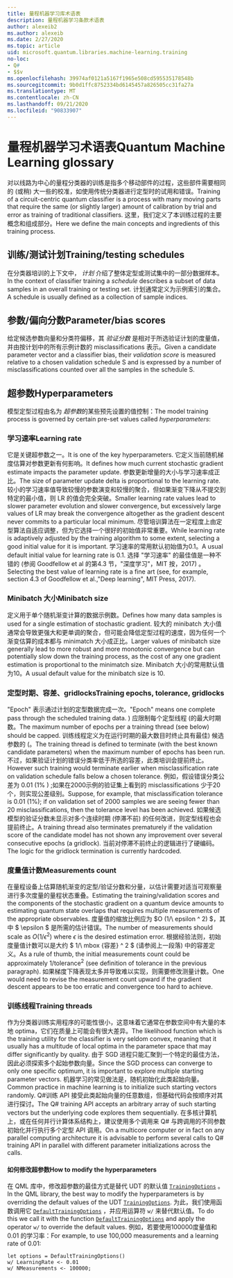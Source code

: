 ```yaml
---
title: 量程机器学习库术语表
description: 量程机器学习条款术语表
author: alexeib2
ms.author: alexeib
ms.date: 2/27/2020
ms.topic: article
uid: microsoft.quantum.libraries.machine-learning.training
no-loc:
- Q#
- $$v
ms.openlocfilehash: 39974af0121a5167f1965e508cd595535178548b
ms.sourcegitcommit: 9b0d1ffc8752334bd6145457a826505cc31fa27a
ms.translationtype: MT
ms.contentlocale: zh-CN
ms.lasthandoff: 09/21/2020
ms.locfileid: "90833907"
---
```

# <a name="quantum-machine-learning-glossary"></a><span data-ttu-id="bdbbe-103">量程机器学习术语表</span><span class="sxs-lookup"><span data-stu-id="bdbbe-103">Quantum Machine Learning glossary</span></span>

<span data-ttu-id="bdbbe-104">对以线路为中心的量程分类器的训练是指多个移动部件的过程，这些部件需要相同的 (或稍) 大一些的校准，如使用传统分类器进行定型时的试用和错误。</span><span class="sxs-lookup"><span data-stu-id="bdbbe-104">Training of a circuit-centric quantum classifier is a process with many moving parts that require the same (or slightly larger) amount of calibration by trial and error as training of traditional classifiers.</span></span> <span data-ttu-id="bdbbe-105">这里，我们定义了本训练过程的主要概念和组成部分。</span><span class="sxs-lookup"><span data-stu-id="bdbbe-105">Here we define the main concepts and ingredients of this training process.</span></span>

## <a name="trainingtesting-schedules"></a><span data-ttu-id="bdbbe-106">训练/测试计划</span><span class="sxs-lookup"><span data-stu-id="bdbbe-106">Training/testing schedules</span></span>

<span data-ttu-id="bdbbe-107">在分类器培训的上下文中， *计划* 介绍了整体定型或测试集中的一部分数据样本。</span><span class="sxs-lookup"><span data-stu-id="bdbbe-107">In the context of classifier training a *schedule* describes a subset of data samples in an overall training or testing set.</span></span> <span data-ttu-id="bdbbe-108">计划通常定义为示例索引的集合。</span><span class="sxs-lookup"><span data-stu-id="bdbbe-108">A schedule is usually defined as a collection of sample indices.</span></span>

## <a name="parameterbias-scores"></a><span data-ttu-id="bdbbe-109">参数/偏向分数</span><span class="sxs-lookup"><span data-stu-id="bdbbe-109">Parameter/bias scores</span></span>

<span data-ttu-id="bdbbe-110">给定候选参数向量和分类符偏移，其 *验证分数* 是相对于所选验证计划的度量值，并由按计划中的所有示例计数的 misclassifications 表示。</span><span class="sxs-lookup"><span data-stu-id="bdbbe-110">Given a candidate parameter vector and a classifier bias, their *validation score* is measured relative to a chosen validation schedule S and is expressed by a number of misclassifications counted over all the samples in the schedule S.</span></span>

## <a name="hyperparameters"></a><span data-ttu-id="bdbbe-111">超参数</span><span class="sxs-lookup"><span data-stu-id="bdbbe-111">Hyperparameters</span></span>

<span data-ttu-id="bdbbe-112">模型定型过程由名为 *超参数*的某些预先设置的值控制：</span><span class="sxs-lookup"><span data-stu-id="bdbbe-112">The model training process is governed by certain pre-set values called *hyperparameters*:</span></span>

### <a name="learning-rate"></a><span data-ttu-id="bdbbe-113">学习速率</span><span class="sxs-lookup"><span data-stu-id="bdbbe-113">Learning rate</span></span>

<span data-ttu-id="bdbbe-114">它是关键超参数之一。</span><span class="sxs-lookup"><span data-stu-id="bdbbe-114">It is one of the key hyperparameters.</span></span> <span data-ttu-id="bdbbe-115">它定义当前随机梯度估算对参数更新有何影响。</span><span class="sxs-lookup"><span data-stu-id="bdbbe-115">It defines how much current stochastic gradient estimate impacts the parameter update.</span></span> <span data-ttu-id="bdbbe-116">参数更新增量的大小与学习速率成正比。</span><span class="sxs-lookup"><span data-stu-id="bdbbe-116">The size of parameter update delta is proportional to the learning rate.</span></span> <span data-ttu-id="bdbbe-117">较小的学习速率值导致较慢的参数演变和较慢的聚合，但如果渐变下降从不提交到特定的最小值，则 LR 的值会完全突破。</span><span class="sxs-lookup"><span data-stu-id="bdbbe-117">Smaller learning rate values lead to slower parameter evolution and slower convergence, but excessively large values of LR may break the convergence altogether as the gradient descent never commits to a particular local minimum.</span></span> <span data-ttu-id="bdbbe-118">尽管培训算法在一定程度上由定型算法自适应调整，但为它选择一个很好的初始值非常重要。</span><span class="sxs-lookup"><span data-stu-id="bdbbe-118">While learning rate is adaptively adjusted by the training algorithm to some extent, selecting a good initial value for it is important.</span></span> <span data-ttu-id="bdbbe-119">学习速率的常用默认初始值为0.1。</span><span class="sxs-lookup"><span data-stu-id="bdbbe-119">A usual default initial value for learning rate is 0.1.</span></span> <span data-ttu-id="bdbbe-120">选择 "学习速率" 的最佳值是一种不错的 (参阅 Goodfellow et al 的第4.3 节，"深度学习"，MIT 按，2017) 。</span><span class="sxs-lookup"><span data-stu-id="bdbbe-120">Selecting the best value of learning rate is a fine art (see, for example, section 4.3 of Goodfellow et al.,"Deep learning", MIT Press, 2017).</span></span>

### <a name="minibatch-size"></a><span data-ttu-id="bdbbe-121">Minibatch 大小</span><span class="sxs-lookup"><span data-stu-id="bdbbe-121">Minibatch size</span></span>

<span data-ttu-id="bdbbe-122">定义用于单个随机渐变计算的数据示例数。</span><span class="sxs-lookup"><span data-stu-id="bdbbe-122">Defines how many data samples is used for a single estimation of stochastic gradient.</span></span> <span data-ttu-id="bdbbe-123">较大的 minibatch 大小值通常会导致更强大和更单调的聚合，但可能会降低定型过程的速度，因为任何一个渐变估算的成本都与 minimatch 大小成正比。</span><span class="sxs-lookup"><span data-stu-id="bdbbe-123">Larger values of minibatch size generally lead to more robust and more monotonic convergence but can potentially slow down the training process, as the cost of any one gradient estimation is proportional to the minimatch size.</span></span> <span data-ttu-id="bdbbe-124">Minibatch 大小的常用默认值为10。</span><span class="sxs-lookup"><span data-stu-id="bdbbe-124">A usual default value for the minibatch size is 10.</span></span>

### <a name="training-epochs-tolerance-gridlocks"></a><span data-ttu-id="bdbbe-125">定型时期、容差、gridlocks</span><span class="sxs-lookup"><span data-stu-id="bdbbe-125">Training epochs, tolerance, gridlocks</span></span>

<span data-ttu-id="bdbbe-126">"Epoch" 表示通过计划的定型数据完成一次。</span><span class="sxs-lookup"><span data-stu-id="bdbbe-126">"Epoch" means one complete pass through the scheduled training data.</span></span>
<span data-ttu-id="bdbbe-127">) 应限制每个定型线程 (的最大时期数。</span><span class="sxs-lookup"><span data-stu-id="bdbbe-127">The maximum number of epochs per a training thread (see below) should be capped.</span></span> <span data-ttu-id="bdbbe-128">训练线程定义为在运行时期的最大数目时终止具有最佳) 候选参数的 (。</span><span class="sxs-lookup"><span data-stu-id="bdbbe-128">The training thread is defined to terminate (with the best known candidate parameters) when the maximum number of epochs has been run.</span></span> <span data-ttu-id="bdbbe-129">不过，如果验证计划的错误分类率低于所选的容差，此类培训会提前终止。</span><span class="sxs-lookup"><span data-stu-id="bdbbe-129">However such training would terminate earlier when misclassification rate on validation schedule falls below a chosen tolerance.</span></span> <span data-ttu-id="bdbbe-130">例如，假设错误分类公差为 0.01 (1% ) ;如果在2000示例的验证集上看到的 misclassifications 少于20个，则实现公差级别。</span><span class="sxs-lookup"><span data-stu-id="bdbbe-130">Suppose, for example, that misclassification tolerance is 0.01 (1%); if on validation set of 2000 samples we are seeing fewer than 20 misclassifications, then the tolerance level has been achieved.</span></span> <span data-ttu-id="bdbbe-131">如果候选模型的验证分数未显示对多个连续时期 (停滞不前) 的任何改进，则定型线程也会提前终止。</span><span class="sxs-lookup"><span data-stu-id="bdbbe-131">A training thread also terminates prematurely if the validation score of the candidate model has not shown any improvement over several consecutive epochs (a gridlock).</span></span> <span data-ttu-id="bdbbe-132">当前对停滞不前终止的逻辑进行了硬编码。</span><span class="sxs-lookup"><span data-stu-id="bdbbe-132">The logic for the gridlock termination is currently hardcoded.</span></span>

### <a name="measurements-count"></a><span data-ttu-id="bdbbe-133">度量值计数</span><span class="sxs-lookup"><span data-stu-id="bdbbe-133">Measurements count</span></span>

<span data-ttu-id="bdbbe-134">在量程设备上估算随机渐变的定型/验证分数和分量，以估计需要对适当可观察量进行多次度量的量程状态重叠。</span><span class="sxs-lookup"><span data-stu-id="bdbbe-134">Estimating the training/validation scores and the components of the stochastic gradient on a quantum device amounts to estimating quantum state overlaps that requires multiple measurements of the appropriate observables.</span></span> <span data-ttu-id="bdbbe-135">度量值的缩放比例应为 $O (1/\ epsilon ^ 2) $，其中 $ \epsilon $ 是所需的估计错误。</span><span class="sxs-lookup"><span data-stu-id="bdbbe-135">The number of measurements should scale as $O(1/\epsilon^2)$ where $\epsilon$ is the desired estimation error.</span></span>
<span data-ttu-id="bdbbe-136">根据经验法则，初始度量值计数可以是大约 $ 1/\ mbox {容差} ^ 2 $ (请参阅上一段落) 中的容差定义。</span><span class="sxs-lookup"><span data-stu-id="bdbbe-136">As a rule of thumb, the initial measurements count could be approximately $1/\mbox{tolerance}^2$ (see definition of tolerance in the previous paragraph).</span></span> <span data-ttu-id="bdbbe-137">如果梯度下降表现太多并导致难以实现，则需要修改测量计数。</span><span class="sxs-lookup"><span data-stu-id="bdbbe-137">One would need to revise the measurement count upward if the gradient descent appears to be too erratic and convergence too hard to achieve.</span></span>

### <a name="training-threads"></a><span data-ttu-id="bdbbe-138">训练线程</span><span class="sxs-lookup"><span data-stu-id="bdbbe-138">Training threads</span></span>

<span data-ttu-id="bdbbe-139">作为分类器训练实用程序的可能性很小，这意味着它通常在参数空间中有大量的本地 optima，它们在质量上可能会有很大差异。</span><span class="sxs-lookup"><span data-stu-id="bdbbe-139">The likelihood function which is the training utility for the classifier is very seldom convex, meaning that it usually has a multitude of local optima in the parameter space that may differ significantly by quality.</span></span> <span data-ttu-id="bdbbe-140">由于 SGD 进程只能汇聚到一个特定的最佳方法，因此必须探索多个起始参数向量。</span><span class="sxs-lookup"><span data-stu-id="bdbbe-140">Since the SGD process can converge to only one specific optimum, it is important to explore multiple starting parameter vectors.</span></span> <span data-ttu-id="bdbbe-141">机器学习的常见做法是，随机初始化此类起始向量。</span><span class="sxs-lookup"><span data-stu-id="bdbbe-141">Common practice in machine learning is to initialize such starting vectors randomly.</span></span> <span data-ttu-id="bdbbe-142">Q#训练 API 接受此类起始向量的任意数组，但基础代码会按顺序对其进行探讨。</span><span class="sxs-lookup"><span data-stu-id="bdbbe-142">The Q# training API accepts an arbitrary array of such starting vectors but the underlying code explores them sequentially.</span></span> <span data-ttu-id="bdbbe-143">在多核计算机上，或在任何并行计算体系结构上，建议使用多个调用来 Q# 与跨调用的不同参数初始化并行执行多个定型 API 调用。</span><span class="sxs-lookup"><span data-stu-id="bdbbe-143">On a multicore computer or in fact on any parallel computing architecture it is advisable to perform several calls to Q# training API in parallel with different parameter initializations across the calls.</span></span>

#### <a name="how-to-modify-the-hyperparameters"></a><span data-ttu-id="bdbbe-144">如何修改超参数</span><span class="sxs-lookup"><span data-stu-id="bdbbe-144">How to modify the hyperparameters</span></span>

<span data-ttu-id="bdbbe-145">在 QML 库中，修改超参数的最佳方式是替代 UDT 的默认值 [`TrainingOptions`](xref:microsoft.quantum.machinelearning.trainingoptions) 。</span><span class="sxs-lookup"><span data-stu-id="bdbbe-145">In the QML library, the best way to modify the hyperparameters is by overriding the default values of the UDT [`TrainingOptions`](xref:microsoft.quantum.machinelearning.trainingoptions).</span></span> <span data-ttu-id="bdbbe-146">为此，我们使用函数调用它 [`DefaultTrainingOptions`](xref:microsoft.quantum.machinelearning.defaulttrainingoptions) ，并应用运算符 `w/` 来替代默认值。</span><span class="sxs-lookup"><span data-stu-id="bdbbe-146">To do this we call it with the function [`DefaultTrainingOptions`](xref:microsoft.quantum.machinelearning.defaulttrainingoptions) and apply the operator `w/` to override the default values.</span></span> <span data-ttu-id="bdbbe-147">例如，若要使用100000度量值和0.01 的学习率：</span><span class="sxs-lookup"><span data-stu-id="bdbbe-147">For example, to use 100,000 measurements and a learning rate of 0.01:</span></span>
 ```qsharp
let options = DefaultTrainingOptions()
w/ LearningRate <- 0.01
w/ NMeasurements <- 100000;
 ```
